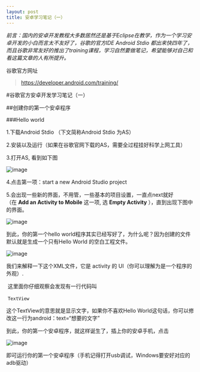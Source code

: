 ```yaml
---
layout: post
title: 安卓学习笔记（一）
---
```


*前言：国内的安卓开发教程大多数居然还是基于Eclipse在教学，作为一个学习安卓开发的小白而言太不友好了，谷歌的官方IDE Android Stdio 都出来快四年了，而且谷歌非常友好的推出了training课程，学习自然要做笔记，希望能够对自己和看这篇文章的人有所提升。*

谷歌官方网址

> https://developer.android.com/training/

#谷歌官方安卓开发学习笔记（一）

##创建你的第一个安卓程序

###Hello world 

1.下载Android Stdio （下文简称Android Stdio 为AS）

2.安装以及运行（如果在谷歌官网下载的AS，需要全过程挂好科学上网工具）

3.打开AS, 看到如下图

![image](http://upload-images.jianshu.io/upload_images/10632197-44415d27564ea97b.png?imageMogr2/auto-orient/strip%7CimageView2/2/w/1240)

4.点击第一项：start a new Android Studio project

5.会出现一些新的界面，不用管，一些基本的项目设置，一直点next就好（在 **Add an Activity to Mobile** 这一项, 选 **Empty Activity** ），直到出现下图中的界面。

![image](http://upload-images.jianshu.io/upload_images/10632197-eee28f407dab7385.png?imageMogr2/auto-orient/strip%7CimageView2/2/w/1240)

到此，你的第一个hello world程序其实已经写好了，为什么呢？因为创建的文件默认就是生成一个只有Hello World 的空白工程文件。

![image](http://upload-images.jianshu.io/upload_images/10632197-a25d7bc93dbd4da0.png?imageMogr2/auto-orient/strip%7CimageView2/2/w/1240)

我们来解释一下这个XML文件，它是 activity 的 UI（你可以理解为是一个程序的外观）.

 这里面你仔细观察会发现有一行代码叫

 `TextView`

这个TextView的意思就是显示文字，如果你不喜欢Hello World这句话，你可以修改这一行为android：text=“想要的文字”

到此，你的第一个安卓程序，就这样诞生了，插上你的安卓手机，点击

![image](http://upload-images.jianshu.io/upload_images/10632197-5b7823f7730295ab.png?imageMogr2/auto-orient/strip%7CimageView2/2/w/1240)

即可运行你的第一个安卓程序（手机记得打开usb调试，Windows要安好对应的adb驱动）
